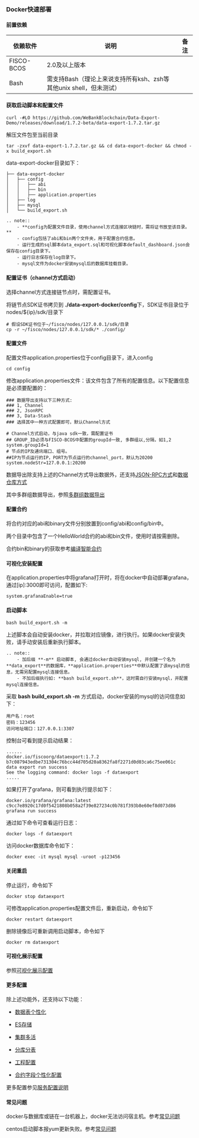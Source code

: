 
### Docker快速部署

#### 前置依赖

| 依赖软件 | 说明 |备注|
| --- | --- | --- |
| FISCO-BCOS | 2.0及以上版本 | |
| Bash | 需支持Bash（理论上来说支持所有ksh、zsh等其他unix shell，但未测试）|


#### 获取启动脚本和配置文件

```
curl -#LO https://github.com/WeBankBlockchain/Data-Export-Demo/releases/download/1.7.2-beta/data-export-1.7.2.tar.gz
```

解压文件包至当前目录
```
tar -zxvf data-export-1.7.2.tar.gz && cd data-export-docker && chmod -x build_export.sh
```

data-export-docker目录如下：
```
├── data-export-docker
│   ├── config
│   │   ├── abi
│   │   ├── bin
│   │   ├── application.properties
│   ├── log
│   ├── mysql
│   └── build_export.sh
```

```eval_rst
.. note::
    - **config为配置文件目录，使用channel方式连接区块链时，需将证书放至该目录。**
    - config包括了abi和bin两个文件夹，用于配置合约信息。
    - 运行生成的sql脚本data_export.sql和可视化脚本default_dashboard.json会保存在config目录下。
    - 运行日志保存在log目录下。
    - mysql文件为docker安装mysql后的数据库挂载目录。
```


#### 配置证书（channel方式启动）

选择channel方式连接链节点时，需配置证书。

将链节点SDK证书拷贝到 **./data-export-docker/config**下，SDK证书目录位于nodes/${ip}/sdk/目录下
```
# 假设SDK证书位于~/fisco/nodes/127.0.0.1/sdk/目录
cp -r ~/fisco/nodes/127.0.0.1/sdk/* ./config/
```


#### 配置文件

配置文件application.properties位于config目录下，进入config

```
cd config
```

修改application.properties文件：该文件包含了所有的配置信息。以下配置信息是必须要配置的：

```
### 数据导出支持以下三种方式:
### 1, Channel
### 2, JsonRPC
### 3, Data-Stash
### 选择其中一种方式配置即可，默认Channel方式

# Channel方式启动，与java sdk一致，需配置证书
## GROUP_ID必须与FISCO-BCOS中配置的groupId一致, 多群组以,分隔，如1,2
system.groupId=1
# 节点的IP及通讯端口、组号。 
##IP为节点运行的IP，PORT为节点运行的channel_port，默认为20200
system.nodeStr=127.0.0.1:20200

```

数据导出除支持上述的Channel方式导出数据外，还支持[JSON-RPC方式](./expertconfig.html#json-rpc)和[数据仓库方式](./expertconfig.html#id3)

其中多群组数据导出，参照[多群组数据导出](./expertconfig.html#id11)

#### 配置合约

将合约对应的abi和binary文件分别放置到config/abi和config/bin中。

两个目录中包含了一个HelloWorld合约的abi和bin文件，使用时请按需删除。

合约bin和binary的获取参考[编译智能合约](https://fisco-bcos-documentation.readthedocs.io/zh_CN/latest/docs/tutorial/sdk_application.html#id6)


#### 可视化安装配置

在application.properties中将grafana打开时，将在docker中自动部署grafana，通过[ip]:3000即可访问，配置如下:
```
system.grafanaEnable=true
```

#### 启动脚本

```
bash build_export.sh -m
```
上述脚本会自动安装docker，并拉取对应镜像，进行执行。如果docker安装失败，请手动安装后重新执行脚本。

```eval_rst
.. note::
    - 加后缀 **-m** 启动脚本, 会通过docker自动安装mysql, 并创建一个名为**data_export**的数据库，**application.properties**中默认配置了该mysql的信息，无需另配置mysql连接信息。
    - 不加后缀执行如: **bash build_export.sh**，这时需自行安装mysql，并配置mysql连接信息。 
```

采取 **bash build_export.sh -m** 方式启动，docker安装的mysql的访问信息如下： 
```
用户名：root
密码：123456
访问地址端口：127.0.0.1:3307
```

控制台可看到提示启动结果：

```
......
docker.io/fiscoorg/dataexport:1.7.2
b7c087943edbe731304c76bcc44d705d20a8362fa8f2271d0d03ca6c75ee061c
data export run success
See the logging command: docker logs -f dataexport
.....

```

如果打开了grafana，则可看到执行提示如下：
```
docker.io/grafana/grafana:latest
c9cc7e8920c17d0f5421808b058a2f39e827234c0b781f393b8e60ef8d073d86
grafana run success
```


通过如下命令可查看运行日志：
```
docker logs -f dataexport
```

访问docker数据库命令如下：
```
docker exec -it mysql mysql -uroot -p123456
```

#### 关闭重启

停止运行，命令如下
```
docker stop dataexport
```

可修改application.properties配置文件后，重新启动，命令如下

```
docker restart dataexport
```

删除镜像后可重新调用启动脚本，命令如下
```
docker rm dataexport
```

#### 可视化展示配置

参照[可视化展示配置](./view.html#id4)

#### 更多配置

除上述功能外，还支持以下功能：

- [数据表个性化](./expertconfig.html#id4)

- [ES存储](./expertconfig.html#es)

- [集群多活](./expertconfig.html#id7)

- [分库分表](./expertconfig.html#id12)

- [工程配置](./expertconfig.html#id6)

- [合约字段个性化配置](./expertconfig.html#id9)

更多配置参见[服务配置说明](./expertconfig.md)

#### 常见问题

docker与数据库或链在一台机器上，docker无法访问宿主机。参考[常见问题](./question.html#docker-docker)

centos启动脚本报yum更新失败。参考[常见问题](./question.html#centosyum)

